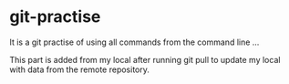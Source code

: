 # git-practise

It is a git practise of using all commands from the command line ...

This part is added from my local after running git pull to update my local with data
from the remote repository.
